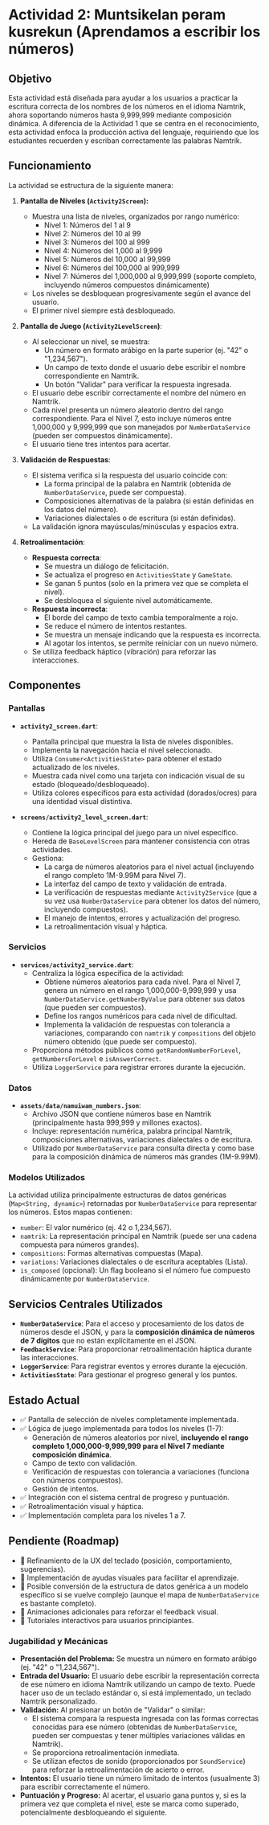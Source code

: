 # Actividad 2: Muntsikelan pөram kusrekun (Aprendamos a escribir los números)

## Objetivo

Esta actividad está diseñada para ayudar a los usuarios a practicar la escritura correcta de los nombres de los números en el idioma Namtrik, ahora soportando números hasta 9,999,999 mediante composición dinámica. A diferencia de la Actividad 1 que se centra en el reconocimiento, esta actividad enfoca la producción activa del lenguaje, requiriendo que los estudiantes recuerden y escriban correctamente las palabras Namtrik.

## Funcionamiento

La actividad se estructura de la siguiente manera:

1. **Pantalla de Niveles (`Activity2Screen`):** 
   * Muestra una lista de niveles, organizados por rango numérico:
     * Nivel 1: Números del 1 al 9
     * Nivel 2: Números del 10 al 99
     * Nivel 3: Números del 100 al 999
     * Nivel 4: Números del 1,000 al 9,999
     * Nivel 5: Números del 10,000 al 99,999
     * Nivel 6: Números del 100,000 al 999,999
     * Nivel 7: Números del 1,000,000 al 9,999,999 (soporte completo, incluyendo números compuestos dinámicamente)
   * Los niveles se desbloquean progresivamente según el avance del usuario.
   * El primer nivel siempre está desbloqueado.

2. **Pantalla de Juego (`Activity2LevelScreen`)**:
   * Al seleccionar un nivel, se muestra:
     * Un número en formato arábigo en la parte superior (ej. "42" o "1,234,567").
     * Un campo de texto donde el usuario debe escribir el nombre correspondiente en Namtrik.
     * Un botón "Validar" para verificar la respuesta ingresada.
   * El usuario debe escribir correctamente el nombre del número en Namtrik.
   * Cada nivel presenta un número aleatorio dentro del rango correspondiente. Para el Nivel 7, esto incluye números entre 1,000,000 y 9,999,999 que son manejados por `NumberDataService` (pueden ser compuestos dinámicamente).
   * El usuario tiene tres intentos para acertar.

3. **Validación de Respuestas**:
   * El sistema verifica si la respuesta del usuario coincide con:
     * La forma principal de la palabra en Namtrik (obtenida de `NumberDataService`, puede ser compuesta).
     * Composiciones alternativas de la palabra (si están definidas en los datos del número).
     * Variaciones dialectales o de escritura (si están definidas).
   * La validación ignora mayúsculas/minúsculas y espacios extra.

4. **Retroalimentación**:
   * **Respuesta correcta**: 
     * Se muestra un diálogo de felicitación.
     * Se actualiza el progreso en `ActivitiesState` y `GameState`.
     * Se ganan 5 puntos (solo en la primera vez que se completa el nivel).
     * Se desbloquea el siguiente nivel automáticamente.
   * **Respuesta incorrecta**: 
     * El borde del campo de texto cambia temporalmente a rojo.
     * Se reduce el número de intentos restantes.
     * Se muestra un mensaje indicando que la respuesta es incorrecta.
     * Al agotar los intentos, se permite reiniciar con un nuevo número.
   * Se utiliza feedback háptico (vibración) para reforzar las interacciones.

## Componentes

### Pantallas

* **`activity2_screen.dart`**: 
  * Pantalla principal que muestra la lista de niveles disponibles.
  * Implementa la navegación hacia el nivel seleccionado.
  * Utiliza `Consumer<ActivitiesState>` para obtener el estado actualizado de los niveles.
  * Muestra cada nivel como una tarjeta con indicación visual de su estado (bloqueado/desbloqueado).
  * Utiliza colores específicos para esta actividad (dorados/ocres) para una identidad visual distintiva.

* **`screens/activity2_level_screen.dart`**: 
  * Contiene la lógica principal del juego para un nivel específico.
  * Hereda de `BaseLevelScreen` para mantener consistencia con otras actividades.
  * Gestiona:
    * La carga de números aleatorios para el nivel actual (incluyendo el rango completo 1M-9.99M para Nivel 7).
    * La interfaz del campo de texto y validación de entrada.
    * La verificación de respuestas mediante `Activity2Service` (que a su vez usa `NumberDataService` para obtener los datos del número, incluyendo compuestos).
    * El manejo de intentos, errores y actualización del progreso.
    * La retroalimentación visual y háptica.

### Servicios

* **`services/activity2_service.dart`**: 
  * Centraliza la lógica específica de la actividad:
    * Obtiene números aleatorios para cada nivel. Para el Nivel 7, genera un número en el rango 1,000,000-9,999,999 y usa `NumberDataService.getNumberByValue` para obtener sus datos (que pueden ser compuestos).
    * Define los rangos numéricos para cada nivel de dificultad.
    * Implementa la validación de respuestas con tolerancia a variaciones, comparando con `namtrik` y `compositions` del objeto número obtenido (que puede ser compuesto).
  * Proporciona métodos públicos como `getRandomNumberForLevel`, `getNumbersForLevel` e `isAnswerCorrect`.
  * Utiliza `LoggerService` para registrar errores durante la ejecución.

### Datos

* **`assets/data/namuiwam_numbers.json`**: 
  * Archivo JSON que contiene números base en Namtrik (principalmente hasta 999,999 y millones exactos).
  * Incluye: representación numérica, palabra principal Namtrik, composiciones alternativas, variaciones dialectales o de escritura.
  * Utilizado por `NumberDataService` para consulta directa y como base para la composición dinámica de números más grandes (1M-9.99M).

### Modelos Utilizados

La actividad utiliza principalmente estructuras de datos genéricas (`Map<String, dynamic>`) retornadas por `NumberDataService` para representar los números. Estos mapas contienen:

* `number`: El valor numérico (ej. 42 o 1,234,567).
* `namtrik`: La representación principal en Namtrik (puede ser una cadena compuesta para números grandes).
* `compositions`: Formas alternativas compuestas (Mapa).
* `variations`: Variaciones dialectales o de escritura aceptables (Lista).
* `is_composed` (opcional): Un flag booleano si el número fue compuesto dinámicamente por `NumberDataService`.

## Servicios Centrales Utilizados

* **`NumberDataService`**: Para el acceso y procesamiento de los datos de números desde el JSON, y para la **composición dinámica de números de 7 dígitos** que no están explícitamente en el JSON.
* **`FeedbackService`**: Para proporcionar retroalimentación háptica durante las interacciones.
* **`LoggerService`**: Para registrar eventos y errores durante la ejecución.
* **`ActivitiesState`**: Para gestionar el progreso general y los puntos.

## Estado Actual

* ✅ Pantalla de selección de niveles completamente implementada.
* ✅ Lógica de juego implementada para todos los niveles (1-7):
  * Generación de números aleatorios por nivel, **incluyendo el rango completo 1,000,000-9,999,999 para el Nivel 7 mediante composición dinámica**.
  * Campo de texto con validación.
  * Verificación de respuestas con tolerancia a variaciones (funciona con números compuestos).
  * Gestión de intentos.
* ✅ Integración con el sistema central de progreso y puntuación.
* ✅ Retroalimentación visual y háptica.
* ✅ Implementación completa para los niveles 1 a 7.

## Pendiente (Roadmap)

* 🔄 Refinamiento de la UX del teclado (posición, comportamiento, sugerencias).
* 🔄 Implementación de ayudas visuales para facilitar el aprendizaje.
* 🔄 Posible conversión de la estructura de datos genérica a un modelo específico si se vuelve complejo (aunque el mapa de `NumberDataService` es bastante completo).
* 🔄 Animaciones adicionales para reforzar el feedback visual.
* 🔄 Tutoriales interactivos para usuarios principiantes.

### Jugabilidad y Mecánicas

- **Presentación del Problema:** Se muestra un número en formato arábigo (ej. "42" o "1,234,567").
- **Entrada del Usuario:** El usuario debe escribir la representación correcta de ese número en idioma Namtrik utilizando un campo de texto. Puede hacer uso de un teclado estándar o, si está implementado, un teclado Namtrik personalizado.
- **Validación:** Al presionar un botón de "Validar" o similar:
    - El sistema compara la respuesta ingresada con las formas correctas conocidas para ese número (obtenidas de `NumberDataService`, pueden ser compuestas y tener múltiples variaciones válidas en Namtrik).
    - Se proporciona retroalimentación inmediata.
    - Se utilizan efectos de sonido (proporcionados por `SoundService`) para reforzar la retroalimentación de acierto o error.
- **Intentos:** El usuario tiene un número limitado de intentos (usualmente 3) para escribir correctamente el número.
- **Puntuación y Progreso:** Al acertar, el usuario gana puntos y, si es la primera vez que completa el nivel, este se marca como superado, potencialmente desbloqueando el siguiente.
